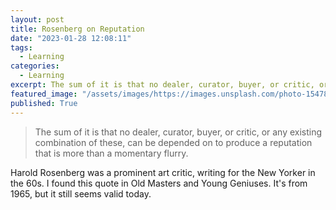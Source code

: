 ```yaml
---
layout: post
title: Rosenberg on Reputation
date: "2023-01-28 12:08:11"
tags:
  - Learning
categories:
  - Learning
excerpt: The sum of it is that no dealer, curator, buyer, or critic, or any existing combination of these, can be depended on to produce a reputation that is more than a momentary flurry.
featured_image: "/assets/images/https://images.unsplash.com/photo-1547891654-e66ed7ebb968?crop=entropy&cs=tinysrgb&fit=max&fm=jpg&ixid=MnwxMTc3M3wwfDF8c2VhcmNofDExfHxhcnR8ZW58MHx8fHwxNjc0OTA3NzA1&ixlib=rb-4.0.3&q=80&w=2000"
published: True
---
```

> The sum of it is that no dealer, curator, buyer, or critic, or any existing combination of these, can be depended on to produce a reputation that is more than a momentary flurry.

Harold Rosenberg was a prominent art critic, writing for the New Yorker in the 60s. I found this quote in Old Masters and Young Geniuses. It's from 1965, but it still seems valid today.
